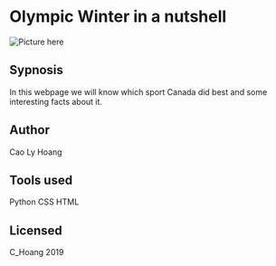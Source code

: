 # Olympic Winter in a nutshell

![Picture here](USvsCA.jpg)
 
## Sypnosis 

In this webpage we will know which sport Canada did best and some interesting facts about it.

## Author

Cao Ly Hoang

## Tools used

Python
CSS
HTML

## Licensed

C_Hoang 2019
